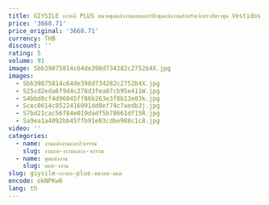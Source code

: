 ```yaml
---
title: GIYSILE เกาหลี PLUS ขนาดชุดแต่งงานแขนแตรปักชุดแต่งงานสําหรับเจ้าสาวสีขาวชุด Vestidos De Novia ชุด
price: '3668.71'
price_original: '3668.71'
currency: THB
discount: ''
rating: 5
volume: 91
image: Sbb39875814c64de398d734282c2752b4X.jpg
images:
  - Sbb39875814c64de398d734282c2752b4X.jpg
  - S25cd2eda6f9d4c278d3fea07cb95e411W.jpg
  - S4bbd8cf4d96045ff86b263e3f8b13e03k.jpg
  - Scec0614c8522416991dd8ef74c7aedb3j.jpg
  - S7bd21cac56f84e019dadf5b78661df15R.jpg
  - Sa9ea1a4092bb45ffb91e03cdbe988c1c8.jpg
video: ''
categories:
  - name: งานแต่งงานและกิจกรรม
    slug: งานแต-งงานและก-จกรรม
  - name: ชุดแต่งงาน
    slug: ดแต-งงาน
slug: giysile-เกาหล-plus-ขนาดช-ดแต
encode: okNPKw6
lang: th
---
```

  